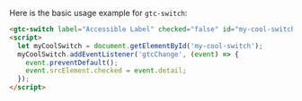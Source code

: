 Here is the basic usage example for `gtc-switch`:

```html
<gtc-switch label="Accessible Label" checked="false" id="my-cool-switch" />
<script>
  let myCoolSwitch = document.getElementById('my-cool-switch');
  myCoolSwitch.addEventListener('gtcChange', (event) => {
    event.preventDefault();
    event.srcElement.checked = event.detail;
  });
</script>
```
